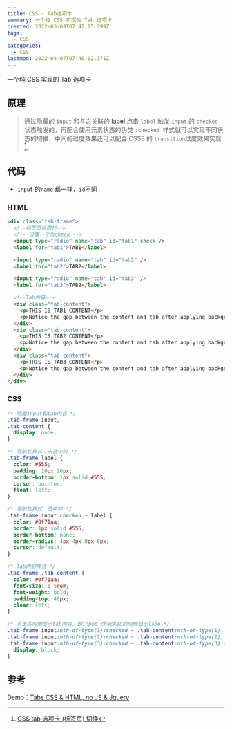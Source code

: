 ```yaml
---
title: CSS · Tab选项卡
summary: 一个纯 CSS 实现的 Tab 选项卡
created: 2022-03-09T07:42:25.299Z
tags:
  - CSS
categories:
  - CSS
lastmod: 2022-04-07T07:40:02.371Z
---
```


一个纯 CSS 实现的 Tab 选项卡

## 原理

> 通过隐藏的 `input` 和与之关联的 [label](https://so.csdn.net/so/search?q=label&spm=1001.2101.3001.7020) 点击 `label` 触发 `input` 的 `checked` 状态触发的，再配合使用元素状态的伪类 `:checked `样式就可以实现不同状态的切换，中间的过度效果还可以配合 CSS3 的 `transition`过度效果实现 [^1]。

## 代码

- `input` 的`name` 都一样，`id`不同

### HTML

```html
<div class="tab-frame">
  <!--标签页标题栏-->
  <!-- 设置一个为check -->
  <input type="radio" name="tab" id="tab1" check />
  <label for="tab1">TAB1</label>

  <input type="radio" name="tab" id="tab2" />
  <label for="tab2">TAB2</label>

  <input type="radio" name="tab" id="tab3" />
  <label for="tab3">TAB2</label>

  <!--Tab内容-->
  <div class="tab-content">
    <p>THIS IS TAB1 CONTENT</p>
    <p>Notice the gap between the content and tab after applying background cololr</p>
  </div>
  <div class="tab-content">
    <p>THIS IS TAB2 CONTENT</p>
    <p>Notice the gap between the content and tab after applying background cololr</p>
  </div>
  <div class="tab-content">
    <p>THIS IS TAB3 CONTENT</p>
    <p>Notice the gap between the content and tab after applying background cololr</p>
  </div>
</div>
```

### CSS

```css
/* 隐藏input和tab内容 */
.tab-frame input,
.tab-content {
  display: none;
}

/* 导航栏样式：未选中时 */
.tab-frame label {
  color: #555;
  padding: 10px 20px;
  border-bottom: 1px solid #555;
  cursor: pointer;
  float: left;
}

/* 导航栏样式：选中时 */
.tab-frame input:checked + label {
  color: #0f71aa;
  border: 1px solid #555;
  border-bottom: none;
  border-radius: 4px 4px 0px 0px;
  cursor: default;
}

/* Tab内容样式 */
.tab-frame .tab-content {
  color: #0f71aa;
  font-size: 1.5rem;
  font-weight: bold;
  padding-top: 40px;
  clear: left;
}

/* 点击的时候显示tab内容，即input checked的时候显示label*/
.tab-frame input:nth-of-type(1):checked ~ .tab-content:nth-of-type(1),
.tab-frame input:nth-of-type(2):checked ~ .tab-content:nth-of-type(2),
.tab-frame input:nth-of-type(3):checked ~ .tab-content:nth-of-type(3) {
  display: block;
}
```

## 参考

Demo：[Tabs CSS & HTML, no JS & Jquery](https://codepen.io/llgruff/pen/ZGBxOa)

[^1]: [CSS tab 选项卡 (标签页) 切换](https://blog.csdn.net/baiding1123/article/details/51889201)
